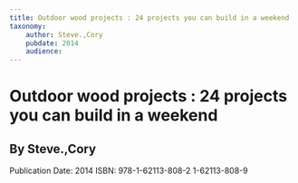 ```yaml
---
title: Outdoor wood projects : 24 projects you can build in a weekend
taxonomy:
	author: Steve.,Cory
	pubdate: 2014
	audience: 
---
```

# Outdoor wood projects : 24 projects you can build in a weekend
## By Steve.,Cory


Publication Date: 2014
ISBN: 978-1-62113-808-2 1-62113-808-9